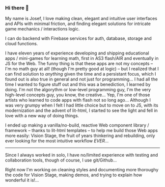 ### Hi there 👋

My name is Josef,
I love making clean, elegant and intuitive user interfaces and APIs with minimal friction, and finding elegant solutions for intricate game mechanics / interactions logic.

I can do backend with Firebase services for auth, database, storage and cloud functions.

I have eleven years of experience developing and shipping educational apps / mini-games for learning math, first in AS3 flash/AIR and eventually in JS for the Web. The funny thing is that these apps are not my concepts – I'm no math guy at all! (though I'm pretty good at logic) – but I realized that I can find solution to *anything* given the time and a persistant focus, which I found out is also true in general and not just for programming… I had all the time I wanted to figure stuff out and this was a benediction, I learned by doing. I'm not the algorythm or low-level programming guy, I'm the very high-level concepts guy, you know, the creative… Yep, I'm one of those artists who learned to code apps with flash not so long ago… Although I was very grumpy when I felt I had little choice but to move on to JS, with its modernization and the advent of lit-html, I started to see the light and fell in love with a new way of doing things.

I ended up making a vanilla/no-build, reactive Web component library / framework – thanks to lit-html templates – to help me build those Web apps more easily: Vision Stage, the fruit of years thinkering and rebuilding, only ever looking for the most intuitive workflow *EVER*…

---

Since I always worked in solo, I have no/limited experience with testing and collaboration tools, though of course, I use git/Github…

Right now I'm working on cleaning styles and documenting more thoroughy the code for Vision Stage, making demos, and trying to explain how wonderful it is!…


<!--
**ncodefun/ncodefun** is a ✨ _special_ ✨ repository because its `README.md` (this file) appears on your GitHub profile.

Here are some ideas to get you started:

- 🔭 I’m currently working on ...
- 🌱 I’m currently learning ...
- 👯 I’m looking to collaborate on ...
- 🤔 I’m looking for help with ...
- 💬 Ask me about ...
- 📫 How to reach me: ...
- 😄 Pronouns: ...
- ⚡ Fun fact: ...
-->
